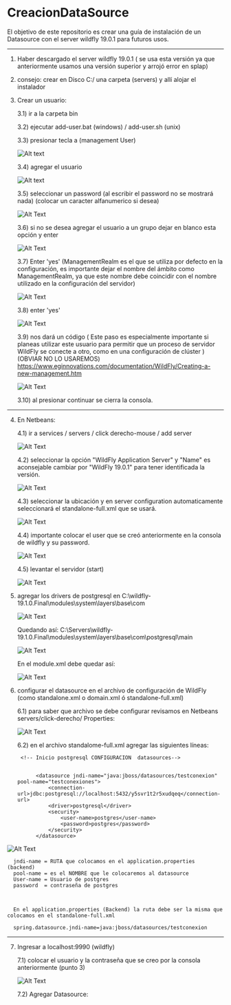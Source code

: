 # CreacionDataSource
El objetivo de este repositorio es crear una guía de instalación de un Datasource con el server wildfly 19.0.1 para futuros usos.

------------------------------------------------------------------------------------------------------------------------------------------


1) Haber descargado el server wildfly 19.0.1 ( se usa esta versión ya que anteriormente usamos una versión superior y arrojó error en splap)
   
2) consejo: crear en Disco C:/ una carpeta (servers) y allí alojar el instalador

3) Crear un usuario:
   
   3.1) ir a la carpeta bin
   
   3.2) ejecutar add-user.bat  (windows)  /  add-user.sh (unix)
   
   3.3) presionar tecla a (management User)
   
   ![Alt text](https://github.com/NoelTejeda/CreacionDataSource/blob/main/datasource/paso1.png)
 
   

   3.4) agregar el usuario

   ![Alt text](https://github.com/NoelTejeda/CreacionDataSource/blob/main/datasource/paso2.png)
   

   3.5) seleccionar un password (al escribir el password no se mostrará nada) (colocar un caracter alfanumerico si desea)
   
   ![Alt Text](https://github.com/NoelTejeda/CreacionDataSource/blob/main/datasource/paso3.png)

   3.6) si no se desea agregar el usuario a un grupo dejar en blanco esta opción y enter

   ![Alt Text](https://github.com/NoelTejeda/CreacionDataSource/blob/main/datasource/paso4.png)
   
   3.7) Enter 'yes' (ManagementRealm es el que se utiliza por defecto en la configuración, es importante dejar el nombre del ámbito como ManagementRealm, ya que este nombre debe coincidir con el nombre 
        utilizado en la configuración del servidor)

   ![Alt Text](https://github.com/NoelTejeda/CreacionDataSource/blob/main/datasource/paso5.png)

   3.8) enter 'yes'

   ![Alt Text](https://github.com/NoelTejeda/CreacionDataSource/blob/main/datasource/paso6.png)

   3.9) nos dará un código ( Este paso es especialmente importante si planeas utilizar este usuario para permitir que un proceso de servidor WildFly se conecte a otro, como en una configuración de clúster ) 
        (OBVIAR NO LO USAREMOS)
         https://www.eginnovations.com/documentation/WildFly/Creating-a-new-management.htm

   ![Alt Text](https://github.com/NoelTejeda/CreacionDataSource/blob/main/datasource/paso7.png)

   3.10) al presionar continuar se cierra la consola.


  -----------------------------------------------------------------------------


   
   4) En Netbeans:
  
      
      4.1) ir a services / servers / click derecho-mouse / add server

      ![Alt Text](https://github.com/NoelTejeda/CreacionDataSource/blob/main/datasource/paso%204.1.png)   


      4.2) seleccionar la opción "WildFly Application Server" y "Name" es aconsejable cambiar por "WildFly 19.0.1" para tener
           identificada la versión.

      ![Alt Text](https://github.com/NoelTejeda/CreacionDataSource/blob/main/datasource/paso4.2.png)


      4.3) seleccionar la ubicación y en server configuration automaticamente seleccionará el standalone-full.xml que se usará.

      ![Alt Text](https://github.com/NoelTejeda/CreacionDataSource/blob/main/datasource/paso4.3.png)
      

      4.4) importante colocar el user que se creó anteriormente en la consola de wildfly y su password.

      ![Alt Text](https://github.com/NoelTejeda/CreacionDataSource/blob/main/datasource/paso4.4.png)


      4.5) levantar el servidor (start)

      ![Alt Text](https://github.com/NoelTejeda/CreacionDataSource/blob/main/datasource/paso4.5.png)



   5) agregar los drivers de postgresql en C:\wildfly-19.1.0.Final\modules\system\layers\base\com

      ![Alt Text](https://github.com/NoelTejeda/CreacionDataSource/blob/main/datasource/GuardarDriversPostgres.png)

      Quedando así:
      C:\Servers\wildfly-19.1.0.Final\modules\system\layers\base\com\postgresql\main

      ![Alt Text](https://github.com/NoelTejeda/CreacionDataSource/blob/main/datasource/QuedandoAs%C3%AD.png)
       
            

      En el module.xml debe quedar así:

      ![Alt Text](https://github.com/NoelTejeda/CreacionDataSource/blob/main/datasource/module.xml.png)



  7)  configurar el datasource en el archivo de configuración de WildFly (como standalone.xml o 
       domain.xml ó standalone-full.xml)


      6.1) para saber que archivo se debe configurar revisamos en Netbeans servers/click-derecho/ Properties:

      ![Alt Text](https://github.com/NoelTejeda/CreacionDataSource/blob/main/datasource/Standalone-full.png)


      6.2) en el archivo standalome-full.xml agregar las siguientes líneas:

           <!-- Inicio postgresql CONFIGURACION  datasources--> 

 
                <datasource jndi-name="java:jboss/datasources/testconexion" pool-name="testconexiones">   
                    <connection-url>jdbc:postgresql://localhost:5432/y5svr1t2r5xudqeq</connection-url>   
                    <driver>postgresql</driver>   
                    <security>   
                        <user-name>postgres</user-name>   
                        <password>postgres</password>   
                    </security>   
                </datasource>

         <!--  Fin postgresql CONFIGURACION  datasources-->


   ![Alt Text](https://github.com/NoelTejeda/CreacionDataSource/blob/main/datasource/ConfiguracionAgregadaalStandalone.png)



      jndi-name = RUTA que colocamos en el application.properties (backend)
      pool-name = es el NOMBRE que le colocaremos al datasource
      User-name = Usuario de postgres
      password  = contraseña de postgres



      En el application.properties (Backend) la ruta debe ser la misma que colocamos en el standalone-full.xml
      
      spring.datasource.jndi-name=java:jboss/datasources/testconexion


    
 ----------------------------------------------------------------------------------------------------------------------------------
 7) Ingresar a localhost:9990 (wildfly)

    7.1) colocar el usuario y la contraseña que se creo por la consola anteriormente (punto 3)

   
    ![Alt Text](https://github.com/NoelTejeda/CreacionDataSource/blob/main/datasource/localhost9990.png)


    7.2) Agregar Datasource:

    
      

